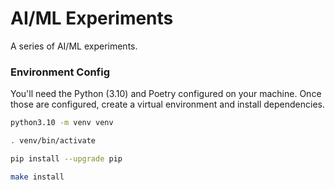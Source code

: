 # AI/ML Experiments
A series of AI/ML experiments.

### Environment Config
You'll need the Python (3.10) and Poetry configured on your machine. Once those are configured, create a virtual environment and install dependencies.

```bash
python3.10 -m venv venv

. venv/bin/activate

pip install --upgrade pip

make install
```
